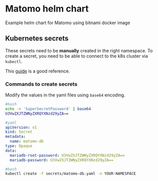 # Matomo helm chart

Example helm chart for Matomo using bitnami docker image

## Kubernetes secrets

These secrets need to be **manually** created in the right namespace.
To create a secret, you need to be able to connect to the k8s cluster via `kubectl`.

This [guide](https://kubernetes.io/docs/concepts/configuration/secret/#creating-your-own-secrets) is a good reference.

### Commands to create secrets

Modify the values in the yaml files using `base64` encoding.

```bash
#bash
echo -n 'SuperSecretPassword' | base64
U3VwZXJTZWNyZXRQYXNzd29yZA==
```

```yaml
#yaml
apiVersion: v1
kind: Secret
metadata:
  name: matomo-db
type: Opaque
data:
  mariadb-root-password: U3VwZXJTZWNyZXRQYXNzd29yZA==
  mariadb-password: U3VwZXJTZWNyZXRQYXNzd29yZA==
```

```bash
#bash
kubectl create -f secrets/matomo-db.yaml -n YOUR-NAMESPACE
```
